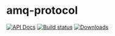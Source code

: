 # amq-protocol

[![API Docs](https://docs.rs/amq-protocol/badge.svg)](https://docs.rs/amq-protocol)
[![Build status](https://github.com/CleverCloud/amq-protocol/workflows/Build%20and%20test/badge.svg)](https://github.com/CleverCloud/amq-protocol/actions)
[![Downloads](https://img.shields.io/crates/d/amq-protocol.svg)](https://crates.io/crates/amq-protocol)
